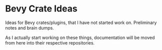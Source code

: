 # Bevy Crate Ideas

Ideas for Bevy crates/plugins, that I have not started work on. Preliminary
notes and brain dumps.

As I actually start working on these things, documentation will be moved
from here into their respective repositories.
